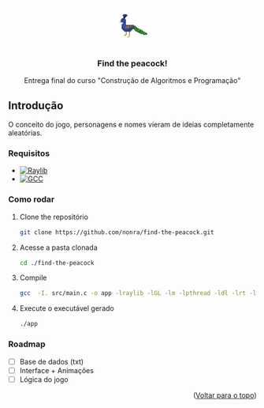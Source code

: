 <a name="readme-top"></a>

<br />
<div align="center">
  <a href="https://github.com/nonra/find-the-peacock">
    <img src="assets/images/logo.gif" alt="Logo" width="80" height="80">
  </a>

  <h3 align="center">Find the peacock!</h3>

  <p align="center">
    Entrega final do curso "Construção de Algoritmos e Programação"
</div>

## Introdução

O conceito do jogo, personagens e nomes vieram de ideias completamente aleatórias.

### Requisitos

-   [![Raylib][raylib-logo]][raylib-url]
-   [![GCC][gcc-logo]][gcc-url]

### Como rodar

1. Clone the repositório
    ```sh
    git clone https://github.com/nonra/find-the-peacock.git
    ```
2. Acesse a pasta clonada

    ```sh
    cd ./find-the-peacock
    ```

3. Compile

    ```sh
    gcc  -I. src/main.c -o app -lraylib -lGL -lm -lpthread -ldl -lrt -lX11
    ```

4. Execute o executável gerado
    ```sh
    ./app
    ```

### Roadmap

-   [ ] Base de dados (txt)
-   [ ] Interface + Animações
-   [ ] Lógica do jogo

<p align="right">(<a href="#readme-top">Voltar para o topo</a>)</p>

[raylib-url]: https://www.raylib.com/index.html
[raylib-logo]: https://img.shields.io/badge/raylib-000000?style=for-the-badge&logo=raylib&logoColor=white
[gcc-url]: https://gcc.gnu.org/
[gcc-logo]: https://img.shields.io/badge/gcc-000000?style=for-the-badge&logo=raylib&logoColor=white
